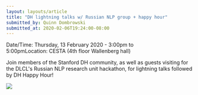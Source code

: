 ```yaml
---
layout: layouts/article
title: "DH lightning talks w/ Russian NLP group + happy hour"
submitted_by: Quinn Dombrowski
submitted_at: 2020-02-06T19:24:00-08:00
---
```



Date/Time: Thursday, 13 February 2020 - 3:00pm to 5:00pmLocation: CESTA (4th floor Wallenberg hall) 

Join members of the Stanford DH community, as well as guests visiting for the DLCL's Russian NLP research unit hackathon, for lightning talks followed by DH Happy Hour!


 

![](https://digitalhumanities.stanford.edu/sites/g/files/sbiybj8071/f/events/48735098102_61dc44ee03_c.jpg) 


